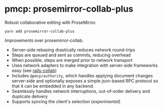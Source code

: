 # pmcp: prosemirror-collab-plus

Robust collaborative editing with ProseMirror.

```
yarn add prosemirror-collab-plus
```

Improvements over prosemirror-collab:

- Server-side rebasing drastically reduces network round-trips
- Steps are queued and sent as commits, reducing overhead
- When possible, steps are merged prior to network transport
- Uses network adapters to make integration with server-side frameworks easy (see [rails-collab]) 
- Includes `@pmcp/authority`, which handles applying document changes server-side and optionally exposes a simple json-based RPC protocol so that it can be embedded in any backend.
- Seamlessly handles network interruptions, out-of-order delivery and duplicate delivery
- Supports syncing the client's selection (*experimental*)

[rails-collab]: https://github.com/benaubin/rails-collab
